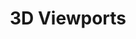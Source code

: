 ﻿---
title: 3D Viewports
type: docs
weight: 90
url: /es/python-net/3d-viewports/
description: Artículos sobre 3D miradores en Aspose.3D para Python via .NET.
---
